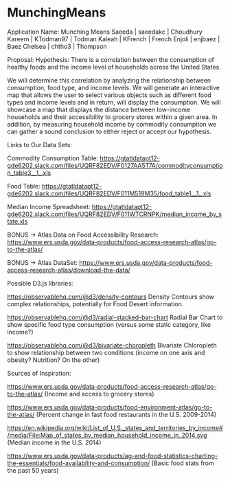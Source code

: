 # MunchingMeans
Application Name: Munching Means
Saeeda | saeedakc | Choudhury
Kareem | KTodman97 | Todman
Kaleah | KFrench | French
Enjoli | enjbaez | Baez
Chelsea | chtho3 | Thompson

Proposal:
Hypothesis: There is a correlation between the consumption of healthy foods and the income level of households across the United States. 

We will determine this correlation by analyzing the relationship between consumption, food type, and income levels. We will generate an interactive map that allows the user to select various objects such as different food types and income levels and in return, will display the consumption. We will showcase a map that displays the distance between low-income households and their accessibility to grocery stores within a given area. In addition, by measuring household income by commodity consumption we can gather a sound conclusion to either reject or accept our hypothesis. 

Links to Our Data Sets:

Commodity Consumption Table: https://gtatldatapt12-gde6202.slack.com/files/UQRF82EDV/F0127AA5T7A/commodityconsumption_table3__1_.xls

Food Table: https://gtatldatapt12-gde6202.slack.com/files/UQRF82EDV/F011M519M35/food_table1__1_.xls

Median Income Spreadsheet: https://gtatldatapt12-gde6202.slack.com/files/UQRF82EDV/F011WTCRNPK/median_income_by_state.xls

BONUS → Atlas Data on Food Accessibility Research: https://www.ers.usda.gov/data-products/food-access-research-atlas/go-to-the-atlas/

BONUS → Atlas DataSet: https://www.ers.usda.gov/data-products/food-access-research-atlas/download-the-data/

Possible D3.js libraries:

https://observablehq.com/@d3/density-contours Density Contours show complex relationships, potentially for Food Desert information.

https://observablehq.com/@d3/radial-stacked-bar-chart Radial Bar Chart to show specific food type consumption (versus some static category, like income?)

https://observablehq.com/@d3/bivariate-choropleth Bivariate Chloropleth to show relationship between two conditions (income on one axis and obesity? Nutrition? On the other)

Sources of Inspiration:

https://www.ers.usda.gov/data-products/food-access-research-atlas/go-to-the-atlas/ (Income and access to grocery stores)

https://www.ers.usda.gov/data-products/food-environment-atlas/go-to-the-atlas/ (Percent change in fast food restaurants in the U.S. 2009-2014)

https://en.wikipedia.org/wiki/List_of_U.S._states_and_territories_by_income#/media/File:Map_of_states_by_median_household_income_in_2014.svg (Median income in the U.S. 2014)

https://www.ers.usda.gov/data-products/ag-and-food-statistics-charting-the-essentials/food-availability-and-consumption/ (Basic food stats from the past 50 years)
